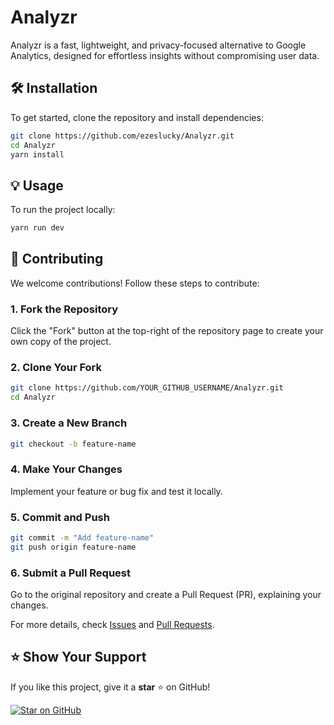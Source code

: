# Analyzr

  Analyzr is a fast, lightweight, and privacy-focused alternative to Google Analytics, designed for effortless insights without compromising user data.


## 🛠 Installation

To get started, clone the repository and install dependencies:

```bash
git clone https://github.com/ezeslucky/Analyzr.git
cd Analyzr
yarn install
```

## 💡 Usage
To run the project locally:

```bash
yarn run dev
```


## 🤝 Contributing
We welcome contributions! Follow these steps to contribute:

### 1. Fork the Repository
Click the "Fork" button at the top-right of the repository page to create your own copy of the project.

### 2. Clone Your Fork
```bash
git clone https://github.com/YOUR_GITHUB_USERNAME/Analyzr.git
cd Analyzr
```

### 3. Create a New Branch
```bash
git checkout -b feature-name
```

### 4. Make Your Changes
Implement your feature or bug fix and test it locally.

### 5. Commit and Push
```bash
git commit -m "Add feature-name"
git push origin feature-name
```

### 6. Submit a Pull Request
Go to the original repository and create a Pull Request (PR), explaining your changes.

For more details, check [Issues](https://github.com/ezeslucky/Analyzr/issues) and [Pull Requests](https://github.com/ezeslucky/Analyzr/pulls).



## ⭐ Show Your Support  
If you like this project, give it a **star** ⭐ on GitHub!  

[![Star on GitHub](https://img.shields.io/github/stars/ezeslucky/Analyzr?style=social)](https://github.com/ezeslucky/Analyzr/stargazers) 

